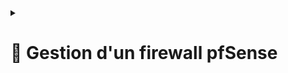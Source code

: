 <details>
<summary><h1>🎯 Gestion d'un firewall pfSense<h1></summary>

---

📑 Etape 1 : Création d'une régle pare-feu pour une VLAN (Autorisation du port "53" pour le proctocole "DNS" via uniquement le serveur)

---
![RULES 1](https://github.com/user-attachments/assets/38b26943-5267-4fb2-850e-3295f03a7f4a)
---

📑 Etape 2 : Remplir les champs suivant

---
![RULES 2](https://github.com/user-attachments/assets/6b7a2b4c-f9a4-41e8-9917-96b110594ff4)
---
![RULES 3](https://github.com/user-attachments/assets/3b49ec7e-58d2-4c93-88dd-d7417953da50)
---

📑 Etape 3 : Appliquez les changements via "Apply Changes"

---
![RULES 4](https://github.com/user-attachments/assets/e7f4982a-6b23-432c-a6fe-f83ffdc834ba)
---

📑 Etape 4 : La règles est maintenant validé

---
![RULES 5](https://github.com/user-attachments/assets/e8f725b7-85eb-408a-9a2a-7419c1ae0616)
---
</details>
